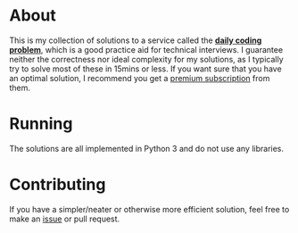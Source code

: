 # About
This is my collection of solutions to a service called the [**daily coding problem**](https://www.dailycodingproblem.com/), which is a good practice aid for technical interviews. I guarantee neither the correctness nor ideal complexity for my solutions, as I typically try to solve most of these in 15mins or less. If you want sure that you have an optimal solution, I recommend you get a [premium subscription](https://www.dailycodingproblem.com/subscribe?) from them.

# Running
The solutions are all implemented in Python 3 and do not use any libraries.

# Contributing
If you have a simpler/neater or otherwise more efficient solution, feel free to make an [issue](https://github.com/NiklasZ/daily-coding-problem/issues) or pull request.
